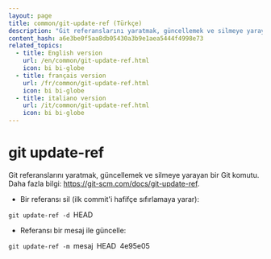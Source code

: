 ```yaml
---
layout: page
title: common/git-update-ref (Türkçe)
description: "Git referanslarını yaratmak, güncellemek ve silmeye yarayan bir Git komutu."
content_hash: a6e3be0f5aa8db05430a3b9e1aea5444f4998e73
related_topics:
  - title: English version
    url: /en/common/git-update-ref.html
    icon: bi bi-globe
  - title: français version
    url: /fr/common/git-update-ref.html
    icon: bi bi-globe
  - title: italiano version
    url: /it/common/git-update-ref.html
    icon: bi bi-globe
---
```

# git update-ref

Git referanslarını yaratmak, güncellemek ve silmeye yarayan bir Git komutu.
Daha fazla bilgi: <https://git-scm.com/docs/git-update-ref>.

- Bir referansı sil (ilk commit'i hafifçe sıfırlamaya yarar):

`git update-ref -d `<span class="tldr-var badge badge-pill bg-dark-lm bg-white-dm text-white-lm text-dark-dm font-weight-bold">HEAD</span>

- Referansı bir mesaj ile güncelle:

`git update-ref -m `<span class="tldr-var badge badge-pill bg-dark-lm bg-white-dm text-white-lm text-dark-dm font-weight-bold">mesaj</span>` `<span class="tldr-var badge badge-pill bg-dark-lm bg-white-dm text-white-lm text-dark-dm font-weight-bold">HEAD</span>` `<span class="tldr-var badge badge-pill bg-dark-lm bg-white-dm text-white-lm text-dark-dm font-weight-bold">4e95e05</span>
